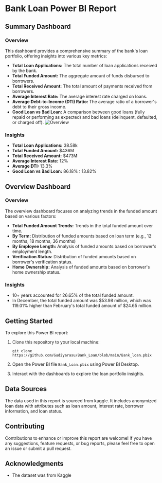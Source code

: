# Bank Loan Power BI Report

## Summary Dashboard

### Overview

This dashboard provides a comprehensive summary of the bank's loan portfolio, offering insights into various key metrics:

- **Total Loan Applications:** The total number of loan applications received by the bank.
- **Total Funded Amount:** The aggregate amount of funds disbursed to borrowers.
- **Total Received Amount:** The total amount of payments received from borrowers.
- **Average Interest Rate:** The average interest rate charged on loans.
- **Average Debt-to-Income (DTI) Ratio:** The average ratio of a borrower's debt to their gross income.
- **Good Loan vs Bad Loan:** A comparison between good loans (fully repaid or performing as expected) and bad loans (delinquent, defaulted, or charged off).
  ![Overview]()


### Insights

- **Total Loan Applications:** 38.58k
- **Total Funded Amount:** $436M
- **Total Received Amount:** $473M
- **Average Interest Rate:** 12%
- **Average DTI:** 13.3%
- **Good Loan vs Bad Loan:** 86.18% : 13.82%

## Overview Dashboard

### Overview

The overview dashboard focuses on analyzing trends in the funded amount based on various factors:

- **Total Funded Amount Trends:** Trends in the total funded amount over time.
- **By Term:** Distribution of funded amounts based on loan term (e.g., 12 months, 18 months, 36 months)
- **By Employee Length:** Analysis of funded amounts based on borrower's employment length.
- **Verification Status:** Distribution of funded amounts based on borrower's verification status.
- **Home Ownership:** Analysis of funded amounts based on borrower's home ownership status.

### Insights
- 10+ years accounted for 26.65% of the total funded amount.
- In December, the total funded amount was $53.98 million, which was 119.01% higher than February's total funded amount of $24.65 million.


## Getting Started

To explore this Power BI report:

1. Clone this repository to your local machine:

    ```
    git clone https://github.com/Gudiyarasu/Bank_Loan/blob/main/Bank_loan.pbix
    ```

2. Open the Power BI file `Bank_Loan.pbix` using Power BI Desktop.

4. Interact with the dashboards to explore the loan portfolio insights.

## Data Sources

The data used in this report is sourced from kaggle. It includes anonymized loan data with attributes such as loan amount, interest rate, borrower information, and loan status.

## Contributing

Contributions to enhance or improve this report are welcome! If you have any suggestions, feature requests, or bug reports, please feel free to open an issue or submit a pull request.



## Acknowledgments

- The dataset was from Kaggle

